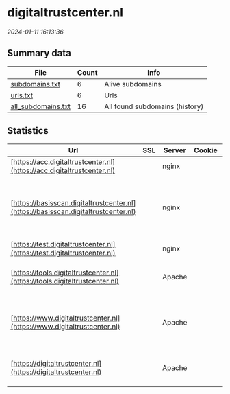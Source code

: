 # digitaltrustcenter.nl
*2024-01-11 16:13:36*
## Summary data
| File       | Count | Info |
|------------|-------|------|
|[subdomains.txt](/data/digitaltrustcenter.nl/subdomains.txt)|6|Alive subdomains|
|[urls.txt](/data/digitaltrustcenter.nl/urls.txt)|6|Urls|
|[all_subdomains.txt](/data/digitaltrustcenter.nl/all_subdomains.txt)|16|All found subdomains (history)|
## Statistics
| Url | SSL | Server | Cookie | HSTS | CSP | XFO | XXP | RP | Tech |Title |
|------------|-------|------|------|------|------|------|------|------|------|------|
|[https://acc.digitaltrustcenter.nl](https://acc.digitaltrustcenter.nl)| |nginx| | | | | | 3:white_check_mark: |Nginx|403 Forbidden|
|[https://basisscan.digitaltrustcenter.nl](https://basisscan.digitaltrustcenter.nl)| |nginx| |:white_check_mark: | 1:white_check_mark: | 2:white_check_mark: | 3:white_check_mark: |Amazon S3 Amazon Web Services HSTS Nginx|Basisscan Cyberw...|
|[https://test.digitaltrustcenter.nl](https://test.digitaltrustcenter.nl)| |nginx| | | | | | 3:white_check_mark: |Nginx|403 Forbidden|
|[https://tools.digitaltrustcenter.nl](https://tools.digitaltrustcenter.nl)| |Apache| |:white_check_mark: | | 1:white_check_mark: | | 3:white_check_mark: |Apache HTTP Server HSTS||
|[https://www.digitaltrustcenter.nl](https://www.digitaltrustcenter.nl)| |Apache| |:white_check_mark: | | 1:white_check_mark: | | 3:white_check_mark: |Apache HTTP Server Drupal HSTS PHP|Home | Digital T...|
|[https://digitaltrustcenter.nl](https://digitaltrustcenter.nl)| |Apache| |:white_check_mark: | | 1:white_check_mark: | | 3:white_check_mark: |Apache HTTP Server HSTS|301 Moved Perman...|